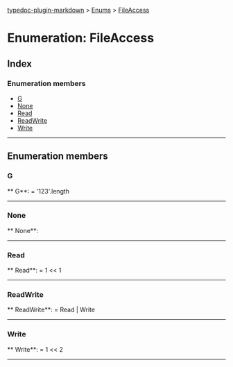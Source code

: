 [typedoc-plugin-markdown](../index.md) > [Enums](../modules/enums.md) > [FileAccess](../enums/enums.fileaccess.md)



# Enumeration: FileAccess

## Index

### Enumeration members

* [G](enums.fileaccess.md#markdown-header-g)
* [None](enums.fileaccess.md#markdown-header-none)
* [Read](enums.fileaccess.md#markdown-header-read)
* [ReadWrite](enums.fileaccess.md#markdown-header-readwrite)
* [Write](enums.fileaccess.md#markdown-header-write)



---
## Enumeration members


###  G

**  G**:    =  '123'.length






___



###  None

**  None**:   






___



###  Read

**  Read**:    =  1 << 1






___



###  ReadWrite

**  ReadWrite**:    =  Read | Write






___



###  Write

**  Write**:    =  1 << 2






___


